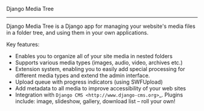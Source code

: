 Django Media Tree
*****************

Django Media Tree is a Django app for managing your website's media files in a folder tree, and using them in your own applications.

Key features:

* Enables you to organize all of your site media in nested folders  
* Supports various media types (images, audio, video, archives etc.) 
* Extension system, enabling you to easily add special processing for different media types and extend the admin interface.  
* Upload queue with progress indicators (using SWFUpload)
* Add metadata to all media to improve accessibility of your web sites 
* Integration with `Django CMS <http://www.django-cms.org>`_. Plugins include: image, slideshow, gallery, download list – roll your own! 
